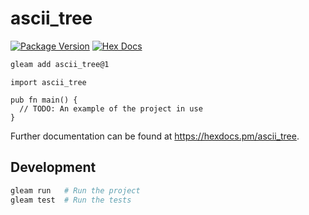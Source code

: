 # ascii_tree

[![Package Version](https://img.shields.io/hexpm/v/ascii_tree)](https://hex.pm/packages/ascii_tree)
[![Hex Docs](https://img.shields.io/badge/hex-docs-ffaff3)](https://hexdocs.pm/ascii_tree/)

```sh
gleam add ascii_tree@1
```
```gleam
import ascii_tree

pub fn main() {
  // TODO: An example of the project in use
}
```

Further documentation can be found at <https://hexdocs.pm/ascii_tree>.

## Development

```sh
gleam run   # Run the project
gleam test  # Run the tests
```

